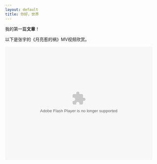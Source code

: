 ```yaml
---
layout: default
title: 你好，世界
---
```


我的第一篇**文章**！

以下是张宇的《月亮惹的祸》MV视频欣赏。

<div><object id="ssss" width="480" height="370" ><param name="allowScriptAccess" value="always" /><embed pluginspage="http://www.macromedia.com/go/getflashplayer" src="http://you.video.sina.com.cn/api/sinawebApi/outplayrefer.php/vid=131307700_6_6_1_bE+0SyBuDjTK+l1lHz2stqkM7KQNt6njnynt71+iJglcVQWGZIrfO4kK4SrXA89F9mxN/s.swf" type="application/x-shockwave-flash" name="ssss" allowFullScreen="true" allowScriptAccess="always" width="480" height="370"></embed></object></div>
